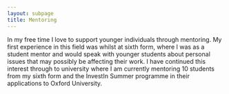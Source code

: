 ```yaml
---
layout: subpage
title: Mentoring
---
```


In my free time I love to support younger individuals through mentoring. My first experience in this field was whilst at sixth form, where I was as a student mentor and would speak with younger students about personal issues that may possibly be affecting their work. I have continued this interest through to university where I am currently mentoring 10 students from my sixth form and the InvestIn Summer programme in their applications to Oxford University.

